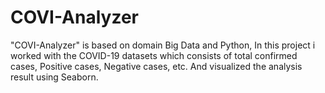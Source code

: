 # COVI-Analyzer
"COVI-Analyzer" is based on domain Big Data and Python, In this project  i worked with the COVID-19 datasets which consists of total confirmed cases, Positive cases, Negative cases, etc. And visualized the analysis result using Seaborn.

